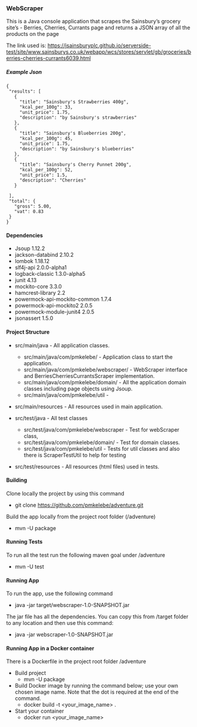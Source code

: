 ### WebScraper

This is a Java console application that scrapes the Sainsbury’s grocery site’s - Berries, Cherries, Currants page and returns a JSON array of all the products on the page

The link used is: https://jsainsburyplc.github.io/serverside-test/site/www.sainsburys.co.uk/webapp/wcs/stores/servlet/gb/groceries/berries-cherries-currants6039.html

##### Example Json
 ```
{
  "results": [
    {
      "title": "Sainsbury's Strawberries 400g",
      "kcal_per_100g": 33,
      "unit_price": 1.75,
      "description": "by Sainsbury's strawberries"
    },
    {
      "title": "Sainsbury's Blueberries 200g",
      "kcal_per_100g": 45,
      "unit_price": 1.75,
      "description": "by Sainsbury's blueberries"
    },
    {
      "title": "Sainsbury's Cherry Punnet 200g",
      "kcal_per_100g": 52,
      "unit_price": 1.5,
      "description": "Cherries"
    }

  ],
  "total": {
    "gross": 5.00,
    "vat": 0.83
  }
}
```
#### Dependencies 
- Jsoup 1.12.2
- jackson-databind 2.10.2
- lombok 1.18.12
- slf4j-api 2.0.0-alpha1
- logback-classic 1.3.0-alpha5
- junit 4.13
- mockito-core 3.3.0
- hamcrest-library 2.2
- powermock-api-mockito-common 1.7.4
- powermock-api-mockito2 2.0.5
- powermock-module-junit4 2.0.5
- jsonassert 1.5.0


#### Project Structure
- src/main/java - All application classes.
  - src/main/java/com/pmkelebe/ - Application class to start the application.
  - src/main/java/com/pmkelebe/webscraper/ - WebScraper interface and BerriesCherriesCurrantsScraper implementation.
  - src/main/java/com/pmkelebe/domain/ - All the application domain classes including page objects using Jsoup.
  - src/main/java/com/pmkelebe/util -

- src/main/resources - All resources used in main application.

- src/test/java - All test classes
  - src/test/java/com/pmkelebe/webscraper - Test for webScraper class, 
  - src/test/java/com/pmkelebe/domain/ - Test for domain classes.
  - src/test/java/com/pmkelebe/util - Tests for util classes and also there is ScraperTestUtil to help for testing 

- src/test/resources - All resources (html files) used in tests.

#### Building

Clone locally the project by using this command
- git clone https://github.com/pmkelebe/adventure.git

Build the app locally from the project root folder (/adventure)
- mvn -U package

#### Running Tests

To run all the test run the following maven goal under /adventure 
- mvn -U test

#### Running App

To run the app, use the following command
- java -jar target/webscraper-1.0-SNAPSHOT.jar

The jar file has all the dependencies. You can copy this from /target folder to any location and then use this command:
- java -jar webscraper-1.0-SNAPSHOT.jar

#### Running App in a Docker container
 
There is a Dockerfile in the project root folder /adventure
- Build project
  - mvn -U package
- Build  Docker image by running the command below; use your own chosen image name.
 Note that the dot is required at the end of the command.
  - docker build -t <your_image_name> . 
- Start your container 
  - docker run  <your_image_name>
